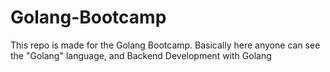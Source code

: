 # Golang-Bootcamp
This repo is made for the Golang Bootcamp. Basically here anyone can see the "Golang" language, and Backend Development with Golang
